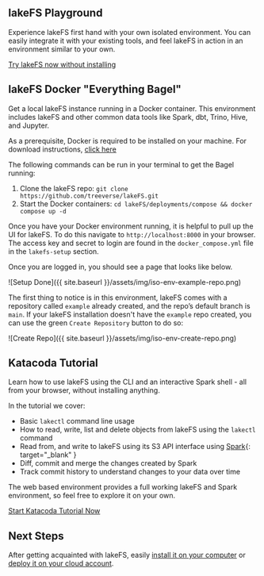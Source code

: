 ## lakeFS Playground

Experience lakeFS first hand with your own isolated environment.
You can easily integrate it with your existing tools, and feel lakeFS in action in an environment
similar to your own.

<p>
    <a class="btn btn-green" href="https://demo.lakefs.io/" target="_blank">
        Try lakeFS now without installing
    </a>
</p>

## lakeFS Docker "Everything Bagel"

Get a local lakeFS instance running in a Docker container. This environment includes lakeFS and other common data tools like Spark, dbt, Trino, Hive, and Jupyter.

As a prerequisite, Docker is required to be installed on your machine. For download instructions, [click here](https://docs.docker.com/get-docker/)

The following commands can be run in your terminal to get the Bagel running:
1. Clone the lakeFS repo: `git clone https://github.com/treeverse/lakeFS.git`
2. Start the Docker containers: `cd lakeFS/deployments/compose && docker compose up -d`

Once you have your Docker environment running, it is helpful to pull up the UI for lakeFS. To do this navigate to `http://localhost:8000` in your browser. The access key and secret to login are found in the `docker_compose.yml` file in the `lakefs-setup` section.

Once you are logged in, you should see a page that looks like below.

![Setup Done]({{ site.baseurl }}/assets/img/iso-env-example-repo.png)

The first thing to notice is in this environment, lakeFS comes with a repository called `example` already created, and the repo’s default branch is `main`. If your lakeFS installation doesn't have the `example` repo created, you can use the green `Create Repository` button to do so:

![Create Repo]({{ site.baseurl }}/assets/img/iso-env-create-repo.png)



## Katacoda Tutorial

Learn how to use lakeFS using the CLI and an interactive Spark shell - all from your browser, without installing anything.

In the tutorial we cover:

- Basic `lakectl` command line usage
- How to read, write, list and delete objects from lakeFS using the `lakectl` command
- Read from, and write to lakeFS using its S3 API interface using [Spark](https://spark.apache.org/){: target="_blank" }
- Diff, commit and merge the changes created by Spark
- Track commit history to understand changes to your data over time

The web based environment provides a full working lakeFS and Spark environment, so feel free to explore it on your own.

<p>
    <a class="btn btn-green" href="https://www.katacoda.com/lakefs/scenarios/lakefs-play" target="_blank">
        Start Katacoda Tutorial Now
    </a>
</p>

## Next Steps

After getting acquainted with lakeFS, easily [install it on your computer](installing.html) or [deploy it on your cloud account](../deploy/index.html).
